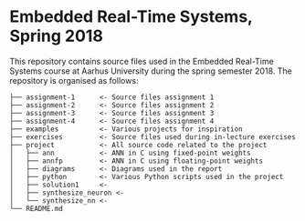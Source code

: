 # Embedded Real-Time Systems, Spring 2018

This repository contains source files used in the Embedded Real-Time Systems course at Aarhus University during the spring semester 2018. The repository is organised as follows:

```
├── assignment-1      <- Source files assignment 1
├── assignment-2      <- Source files assignment 2
├── assignment-3      <- Source files assignment 3
├── assignment-4      <- Source files assignment 4
├── examples          <- Various projects for inspiration
├── exercises         <- Source files used during in-lecture exercises
├── project           <- All source code related to the project
│   ├── ann           <- ANN in C using fixed-point weights
│   ├── annfp         <- ANN in C using floating-point weights
│   ├── diagrams      <- Diagrams used in the report
│   ├── python        <- Various Python scripts used in the project
│   ├── solution1     <- 
│   ├── synthesize_neuron <- 
│   └── synthesize_nn <- 
└── README.md
```
